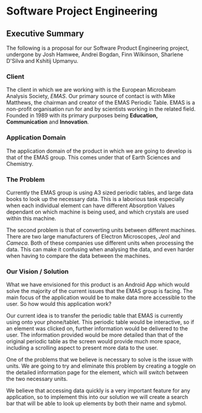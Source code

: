Software Project Engineering
============================
Executive Summary
--------------------------------------

The following is a proposal for our Software Product Engineering project, undergone by Josh Hamwee, Andrei Bogdan, Finn Wilkinson, Sharlene D'Silva and Kshitij Upmanyu.

### Client
The client in which we are working with is the European Microbeam Analysis Society, *EMAS*. Our primary source of contact is with Mike Matthews, the chairman and creator of the EMAS Periodic Table. EMAS is a non-profit organisation run for and by scientists working in the related field. Founded in 1989 with its primary purposes being **Education, Communication** and **Innovation**. 

### Application Domain
The application domain of the product in which we are going to develop is that of the EMAS group. This comes under that of Earth Sciences and Chemistry.

### The Problem
Currently the EMAS group is using A3 sized periodic tables, and large data books to look up the necessary data. This is a laborious task especially when each individual element can have different Absorption Values dependant on which machine is being used, and which crystals are used within this machine.

The second problem is that of converting units between different machines. There are two large manufacturers of Electron Microscopes, *Jeol* and *Cameca*. Both of these companies use different units when processing the data. This can make it confusing when analysing the data, and even harder when having to compare the data between the machines.

### Our Vision / Solution

What we have envisioned for this product is an Android App which would solve the majority of the current issues that the EMAS group is facing. The main focus of the application would be to make data more accessible to the user. So how would this application work?

Our current idea is to transfer the periodic table that EMAS is currently using onto your phone/tablet. This periodic table would be interactive, so if an element was clicked on, further information would be delivered to the user. The information provided would be more detailed than that of the original periodic table as the screen would provide much more space, including a scrolling aspect to present more data to the user.

One of the problems that we believe is necessary to solve is the issue with units. We are going to try and eliminate this problem by creating a toggle on the detailed information page for the element, which will switch between the two necessary units.

We believe that accessing data quickly is a very important feature for any application, so to implement this into our solution we will create a search bar that will be able to look up elements by both their name and sybmol.
